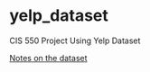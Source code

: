 # yelp_dataset
CIS 550 Project Using Yelp Dataset

[Notes on the dataset](https://github.com/Yelp/dataset-examples)
